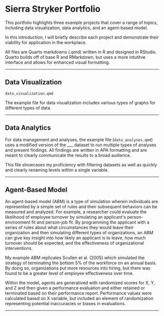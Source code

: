 # Sierra Stryker Portfolio

This portfolio highlights three example projects that cover a range of topics, including data visualization, data analytics, and an agent-based model. 

In this introduction, I will briefly describe each project and demonstrate their viability for application in the workplace. 

All files are Quarto markdowns (.qmd) written in R and designed in RStudio. Quarto builds off of base R and RMarkdown, but uses a more intutitve interface and allows for enhanced visual formatting. 

---

## Data Visualization

`data_visualization.qmd`

The example file for data visualization includes various types of graphs for different types of data. 

---

## Data Analytics

For data management and analyses, the example file (`data_analyses.qmd`) uses a modified version of the ___ dataset to run multiple types of analyses and present findings. All findings are written in APA formatting and are meant to clearly communicate the results to a broad audience. 

This file showcases my proficiency with filtering datasets as well as quickly and clearly renaming levels within a single variable. 

---

## Agent-Based Model

An agent-based model (ABM) is a type of simulation wherein individuals are represented by a simple set of rules and their subsequent behaviors can be measured and analyzed. For example, a researcher could evaluate the likelihood of employee turnover by simulating an applicant's person-environment fit and person-job fit. By programming the applicant with a series of rules about what circumstances they would leave their organization and then simulating different types of organizations, an ABM can give key insight into how likely an applicant is to leave, how much turnover should be expected, and the effectiveness of organizational interventions. 

My example ABM replicates Scullen et al. (2005) which simulated the strategy of terminating the bottom 5% of the workforce on an annual basis. By doing so, organizations put more resources into hiring, but there was found to be a greater level of employee effectiveness over time. 

Within the model, agents are generatived with randomized scores for X, Y, and Z and then given a performance evaluation and either retained or terminated based on their performance report. Performance values were calculated based on X variable, but included an element of randomization representing potential inaccuracies or biases in evaluations. 


---
